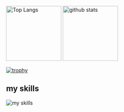 <p align="left">
  <img alt="Top Langs" height="150px" src="https://github-readme-stats.vercel.app/api/top-langs/?username=kaka0913&layout=compact&show_icons=true&theme=onedark" />
  <img alt="github stats" height="150px" src="https://github-readme-stats.vercel.app/api?username=kaka0913&theme=onedark&show_icons=ture"/>
</p>

[![trophy](https://github-profile-trophy.vercel.app/?username=kaka0913)](https://github.com/ryo-ma/github-profile-trophy)
## my skills
<p align="left">
  <img alt="my skills" src="https://skillicons.dev/icons?theme=light&perline=8&i=flutter,swift,go,react,js,firebase,supabase" />
</p>
